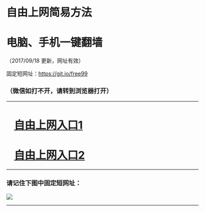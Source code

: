 ﻿# 自由上网简易方法

# 电脑、手机一键翻墙

（2017/09/18 更新，网址有效）

固定短网址：https://git.io/free99

### （微信如打不开，请转到浏览器打开）


***





# &nbsp;&nbsp; <a href="http://ft241330036.fwq-tz1005.info/fwqtz01.html?t=09180014450 " target="_blank">自由上网入口1</a>
# &nbsp;&nbsp; <a href="http://ft248994165.fwq-tz1006.info/fwqtz02.html?t=091800114447 " target="_blank">自由上网入口2</a>
***

### 请记住下图中固定短网址：

<img src="https://s3-us-west-2.amazonaws.com/fwq-1001/yjfq-20170905okok.png" /> 


***

